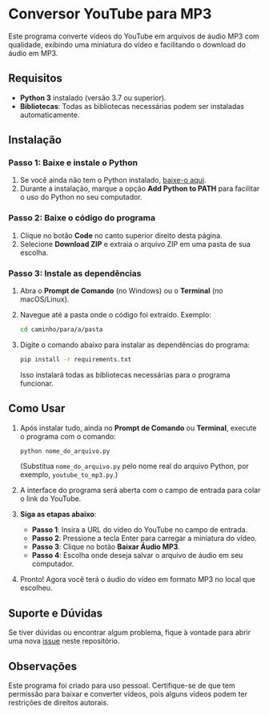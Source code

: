 # Conversor YouTube para MP3

Este programa converte vídeos do YouTube em arquivos de áudio MP3 com qualidade, exibindo uma miniatura do vídeo e facilitando o download do áudio em MP3.

## Requisitos

- **Python 3** instalado (versão 3.7 ou superior).
- **Bibliotecas**: Todas as bibliotecas necessárias podem ser instaladas automaticamente.

## Instalação

### Passo 1: Baixe e instale o Python

1. Se você ainda não tem o Python instalado, [baixe-o aqui](https://www.python.org/downloads/).
2. Durante a instalação, marque a opção **Add Python to PATH** para facilitar o uso do Python no seu computador.

### Passo 2: Baixe o código do programa

1. Clique no botão **Code** no canto superior direito desta página.
2. Selecione **Download ZIP** e extraia o arquivo ZIP em uma pasta de sua escolha.

### Passo 3: Instale as dependências

1. Abra o **Prompt de Comando** (no Windows) ou o **Terminal** (no macOS/Linux).
2. Navegue até a pasta onde o código foi extraído. Exemplo:
   ```bash
   cd caminho/para/a/pasta
   ```
3. Digite o comando abaixo para instalar as dependências do programa:

   ```bash
   pip install -r requirements.txt
   ```

   Isso instalará todas as bibliotecas necessárias para o programa funcionar.

## Como Usar

1. Após instalar tudo, ainda no **Prompt de Comando** ou **Terminal**, execute o programa com o comando:

   ```bash
   python nome_do_arquivo.py
   ```

   (Substitua `nome_do_arquivo.py` pelo nome real do arquivo Python, por exemplo, `youtube_to_mp3.py`.)

2. A interface do programa será aberta com o campo de entrada para colar o link do YouTube.

3. **Siga as etapas abaixo**:

   - **Passo 1**: Insira a URL do vídeo do YouTube no campo de entrada.
   - **Passo 2**: Pressione a tecla Enter para carregar a miniatura do vídeo.
   - **Passo 3**: Clique no botão **Baixar Áudio MP3**.
   - **Passo 4**: Escolha onde deseja salvar o arquivo de áudio em seu computador.

4. Pronto! Agora você terá o áudio do vídeo em formato MP3 no local que escolheu.

## Suporte e Dúvidas

Se tiver dúvidas ou encontrar algum problema, fique à vontade para abrir uma nova [issue](https://github.com/seu_usuario/seu_repositorio/issues) neste repositório.

## Observações

Este programa foi criado para uso pessoal. Certifique-se de que tem permissão para baixar e converter vídeos, pois alguns vídeos podem ter restrições de direitos autorais.
